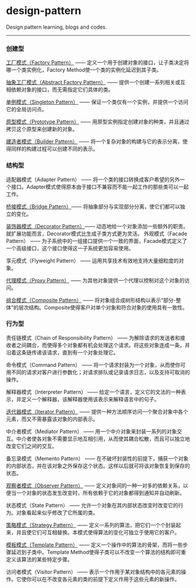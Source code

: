 # design-pattern
Design pattern learning, blogs and codes.

---

### 创建型
[工厂模式（Factory Pattern）](https://blog.csdn.net/s_lisheng/article/details/71438616) —— 定义一个用于创建对象的接口，让子类决定将哪一个类实例化，Factory Method使一个类的实例化延迟到其子类。

[抽象工厂模式（Abstract Factory Pattern）](https://blog.csdn.net/s_lisheng/article/details/71438616) —— 提供一个创建一系列相关或互相依赖对象的接口，而无需指定它们具体的类。

[单例模式（Singleton Pattern）](./SingletonPattern/单例模式.md) —— 保证一个类仅有一个实例，并提供一个访问它的全局访问点。

[原型模式（Prototype Pattern）](./PrototypePattern/原型模式.md) —— 用原型实例指定创建对象的种类，并且通过拷贝这个原型来创建新的对象。

[建造者模式（Builder Pattern）](./BuilderPattern/建造者模式.md) —— 将一个复杂对象的构建与它的表示分离，使得同样的构建过程可以创建不同的表示。
### 结构型
适配器模式（Adapter Pattern） —— 将一个类的接口转换成客户希望的另外一个接口。Adapter模式使得原本由于接口不兼容而不能一起工作的那些类可以一起工作。

[桥接模式（Bridge Pattern）](./BridgePattern/桥接模式.md)—— 将抽象部分与实现部分分离，使它们都可以独立的变化。

[装饰器模式（Decorator Pattern）](https://blog.csdn.net/s_lisheng/article/details/80765803)—— 动态地给一个对象添加一些额外的职责。就扩展功能而言，Decorator模式比生成子类方式更为灵活。
外观模式（Facade Pattern） —— 为子系统中的一组接口提供一个一致的界面，Facade模式定义了一个高级接口，这个接口使得这一子系统更加容易使用。

享元模式（Flyweight Pattern） —— 运用共享技术有效地支持大量细粒度的对象。

[代理模式（Proxy Pattern）](https://blog.csdn.net/s_lisheng/article/details/76911639) —— 为其他对象提供一个代理以控制对这个对象的访问。

[组合模式（Composite Pattern）](https://blog.csdn.net/s_lisheng/article/details/80968711) —— 将对象组合成树形结构以表示“部分-整体”的层次结构。Composite使得客户对单个对象和符合对象的使用具有一致性。
### 行为型
责任链模式（Chain of Responsibility Pattern） —— 为解除请求的发送者和接收者之间耦合，而使得多个对象都有机会处理这个请求。将这些对象连成一条，并沿着这条链传递该请求，直到有一个对象处理它。

命令模式（Command Pattern） —— 将一个请求封装为一个对象，从而使你可用不同的请求对客户进行参数化；对请求排队或记录请求日志，以及支持可取消的操作。

解释器模式（Interpreter Pattern） —— 给定一个语言，定义它的文法的一种表示，并定义一个解释器，该解释器使用该表示来解释语言中的句子。

[迭代器模式（Iterator Pattern）](https://blog.csdn.net/s_lisheng/article/details/76960367) —— 提供一种方法顺序访问一个聚合对象中各个元素，而又不需暴露该对象的内部表示。

中介者模式（Mediator Pattern） —— 用一个中介对象来封装一系列的对象交互。中介者使各对象不需要显示地互相引用，从而使其耦合松散，而且可以独立地改变它们之间的交互。

备忘录模式（Memento Pattern） —— 在不破坏封装性的前提下，捕获一个对象的内部状态，并在该对象之外保存这个状态。这样以后就可将该对象恢复到保存的状态。

[观察者模式（Observer Pattern）](https://blog.csdn.net/s_lisheng/article/details/81737903) —— 定义对象间的一种一对多的依赖关系，以便当一个对象的状态发生改变时，所有依赖于它的对象都得到通知并自动刷新。

状态模式（State Pattern） —— 允许一个对象在其内部状态改变时改变它的行为。对象看起来似乎修改了它所属的类。

[策略模式（Strategy Pattern）](https://blog.csdn.net/s_lisheng/article/details/81606938) —— 定义一系列的算法，把它们一个个封装起来，并且使它们可互相替换。本模式使得算法的变化可独立于使用它的客户。

[模板模式（Template Pattern）](https://blog.csdn.net/s_lisheng/article/details/81566111) —— 定义一个操作中的算法的骨架，而将一些步骤延迟到子类中。Template Method使得子类可以不改变一个算法的结构即可重定义该算法的某些特定步骤。

访问者模式（Visitor Pattern） —— 表示一个作用于某对象结构中的各元素的操作。它使你可以在不改变各元素的类的前提下定义作用于这些元素的新操作。
